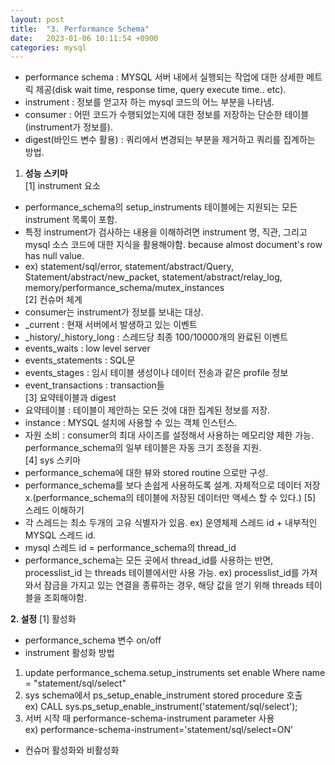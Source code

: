 ```yaml
---
layout: post
title:  "3. Performance Schema"
date:   2023-01-06 10:11:54 +0900
categories: mysql
---
```

* performance schema : MYSQL 서버 내에서 실행되는 작업에 대한 상세한 메트릭 제공(disk wait time, response time, query execute time.. etc).
* instrument : 정보를 얻고자 하는 mysql 코드의 어느 부분을 나타냄. 
* consumer : 어떤 코드가 수행되었는지에 대한 정보를 저장하는 단순한 테이블(instrument가 정보를). 
* digest(바인드 변수 활용) : 쿼리에서 변경되는 부분을 제거하고 쿼리를 집계하는 방법. 
1. **성능 스키마**  
[1] instrument 요소
- performance_schema의 setup_instruments 테이블에는 지원되는 모든 instrument 목록이 포함.
- 특정 instrument가 검사하는 내용을 이해하려면 instrument 명, 직관, 그리고 mysql 소스 코드에 대한 지식을 활용해야함. because almost document's row has null value. 
- ex) statement/sql/error, statement/abstract/Query, Statement/abstract/new_packet, statement/abstract/relay_log, memory/performance_schema/mutex_instances <br/>
[2] 컨슈머 체계
- consumer는 instrument가 정보를 보내는 대상.
- _current : 현재 서버에서 발생하고 있는 이벤트
- _history/_history_long : 스레드당 최종 100/10000개의 완료된 이벤트
- events_waits : low level server
- events_statements : SQL문
- events_stages : 임시 테이블 생성이나 데이터 전송과 같은 profile 정보
- event_transactions : transaction들<br/>
[3] 요약테이블과 digest
- 요약테이블 : 테이블이 제안하는 모든 것에 대한 집계된 정보를 저장.
- instance : MYSQL 설치에 사용할 수 있는 객체 인스턴스. 
- 자원 소비 : consumer의 최대 사이즈를 설정해서 사용하는 메모리양 제한 가능. performance_schema의 일부 테이블은 자동 크기 조정을 지원. <br/>
[4] sys 스키마
- performance_schema에 대한 뷰와 stored routine 으로만 구성.
- performance_schema를 보다 손쉽게 사용하도록 설계. 자체적으로 데이터 저장 x.(performance_schema의 테이블에 저장된 데이터만 액세스 할 수 있다.)
[5] 스레드 이해하기 
- 각 스레드는 최소 두개의 고유 식별자가 있음. ex) 운영체제 스레드 id + 내부적인 MYSQL 스레드 id.
- mysql 스레드 id = performance_schema의 thread_id
- performance_schema는 모든 곳에서 thread_id를 사용하는 반면, processlist_id 는 threads 테이블에서만 사용 가능. ex) processlist_id를 가져와서 잠금을 가지고 있는 연결을 종류하는 경우, 해당 값을 얻기 위해 threads 테이블을 조회해야함.<br/>

**2. 설정**
[1] 활성화
- performance_schema 변수 on/off
- instrument 활성화 방법<br/>
1. update performance_schema.setup_instruments set enable Where name = "statement/sql/select"<br/>
2. sys schema에서 ps_setup_enable_instrument stored procedure 호출<br/>
ex) CALL sys.ps_setup_enable_instrument('statement/sql/select'); 
3. 서버 시작 때 performance-schema-instrument parameter 사용<br/>
ex) performance-schema-instrument='statement/sql/select=ON'<br/>
- 컨슈머 활성화와 비활성화 
